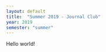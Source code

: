 ```yaml
---
layout: default
title:  "Summer 2019 - Journal Club"
year: 2019
semester: "summer"
---
```


Hello world!